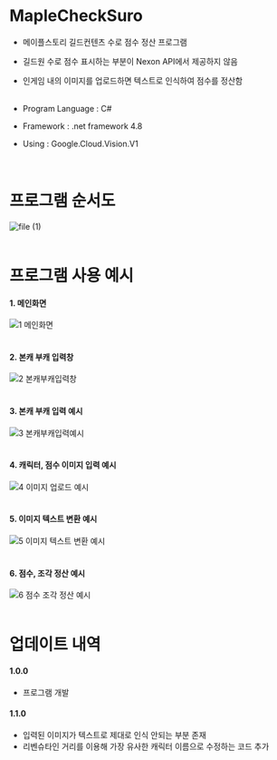 # MapleCheckSuro
- 메이플스토리 길드컨텐츠 수로 점수 정산 프로그램<br/>
- 길드원 수로 점수 표시하는 부분이 Nexon API에서 제공하지 않음<br/>
- 인게임 내의 이미지를 업로드하면 텍스트로 인식하여 점수를 정산함<br/><br/>

- Program Language : C#<br/>
- Framework : .net framework 4.8 <br/>
- Using : Google.Cloud.Vision.V1 <br/>
<br/>

# 프로그램 순서도
![file (1)](https://github.com/rushandgg/MapleSuro/assets/60992415/a15a56df-b031-41a4-8839-7b6aa2387856)
<br/>
<br/>
# 프로그램 사용 예시
#### 1. 메인화면
![1  메인화면](https://github.com/rushandgg/MapleSuro/assets/60992415/5e522a18-ba7c-47b7-ab6e-c8c930aac268)
<br/>
<br/>
#### 2. 본캐 부캐 입력창
![2  본캐부캐입력창](https://github.com/rushandgg/MapleSuro/assets/60992415/8e1aff8d-0bb6-474a-9ad5-c0b5d68a4382)
<br/>
<br/>
#### 3. 본캐 부캐 입력 예시
![3  본캐부캐입력예시](https://github.com/rushandgg/MapleSuro/assets/60992415/a6ba4ecb-4fe7-4a24-a214-eda969bd2d2f)
<br/>
<br/>
#### 4. 캐릭터, 점수 이미지 입력 예시
![4  이미지 업로드 예시](https://github.com/rushandgg/MapleSuro/assets/60992415/68f265a4-6f37-4f95-8777-ceb6c3e76b9e)
<br/>
<br/>
#### 5. 이미지 텍스트 변환 예시
![5  이미지 텍스트 변환 예시](https://github.com/rushandgg/MapleSuro/assets/60992415/78c1c968-4b15-40c1-8c85-c59afa040084)
<br/>
<br/>
#### 6. 점수, 조각 정산 예시
![6  점수 조각 정산 예시](https://github.com/rushandgg/MapleSuro/assets/60992415/b2b3925f-1673-420f-8ba8-34230767ec0a)
<br/>
<br/>
# 업데이트 내역
#### 1.0.0
+ 프로그램 개발

#### 1.1.0
+ 입력된 이미지가 텍스트로 제대로 인식 안되는 부분 존재
+ 리벤슈타인 거리를 이용해 가장 유사한 캐릭터 이름으로 수정하는 코드 추가
